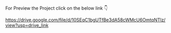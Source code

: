 For Preview the Project click on the below link 👇

https://drive.google.com/file/d/10SEqC1bgUTfBe3dA58cWMcU6OmtqNTlz/view?usp=drive_link
